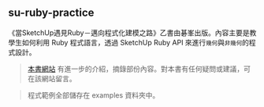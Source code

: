## su-ruby-practice

《當SketchUp遇見Ruby－邁向程式化建模之路》乙書由碁峯出版。內容主要是教學生如何利用 Ruby 程式語言，透過 SketchUp Ruby API 來進行`幾何`與`非幾何`的程式設計。

>[本書網站](http://sketchupruby.tohot.net) 有進一步的介紹，摘錄部份內容。對本書有任何疑問或建議，可在該網站留言。

>程式範例全部儲存在 examples 資料夾中。
